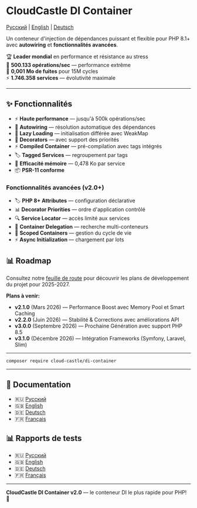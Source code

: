 # CloudCastle DI Container

[Русский](README.md) | [English](README.en.md) | [Deutsch](README.de.md)

Un conteneur d'injection de dépendances puissant et flexible pour PHP 8.1+ avec **autowiring** et **fonctionnalités avancées**.

🏆 **Leader mondial** en performance et résistance au stress  
🚀 **500.133 opérations/sec** — performance extrême  
💾 **0,001 Mo de fuites** pour 15M cycles  
⚡ **1.746.358 services** — évolutivité maximale

---

## ✨ Fonctionnalités

- ⚡ **Haute performance** — jusqu'à 500k opérations/sec
- 🤖 **Autowiring** — résolution automatique des dépendances  
- 🔄 **Lazy Loading** — initialisation différée avec WeakMap
- 🎨 **Decorators** — avec support des priorités
- ⚡ **Compiled Container** — pré-compilation avec tags intégrés
- 🏷️ **Tagged Services** — regroupement par tags
- 💾 **Efficacité mémoire** — 0,478 Ko par service
- 📦 **PSR-11 conforme**

### Fonctionnalités avancées (v2.0+)

- 🏷️ **PHP 8+ Attributes** — configuration déclarative
- 📊 **Decorator Priorities** — ordre d'application contrôlé
- 🔍 **Service Locator** — accès limité aux services
- 🔗 **Container Delegation** — recherche multi-conteneurs
- 🔄 **Scoped Containers** — gestion du cycle de vie
- ⚡ **Async Initialization** — chargement par lots

## 📊 Roadmap

Consultez notre [feuille de route](ROADMAP.fr.md) pour découvrir les plans de développement du projet pour 2025-2027.

**Plans à venir:**
- **v2.1.0** (Mars 2026) — Performance Boost avec Memory Pool et Smart Caching
- **v2.2.0** (Juin 2026) — Stabilité & Corrections avec améliorations API
- **v3.0.0** (Septembre 2026) — Prochaine Génération avec support PHP 8.5
- **v3.1.0** (Décembre 2026) — Intégration Frameworks (Symfony, Laravel, Slim)

---

```bash
composer require cloud-castle/di-container
```

---

## 📖 Documentation

- 🇷🇺 [Русский](documentation/ru/README.md)
- 🇬🇧 [English](documentation/en/README.md)
- 🇩🇪 [Deutsch](documentation/de/README.md)
- 🇫🇷 [Français](documentation/fr/README.md)

## 📊 Rapports de tests

- 🇷🇺 [Русский](reports/ru/README.md)
- 🇬🇧 [English](reports/en/README.md)
- 🇩🇪 [Deutsch](reports/de/README.md)
- 🇫🇷 [Français](reports/fr/README.md)

---

**CloudCastle DI Container v2.0** — le conteneur DI le plus rapide pour PHP! 🚀

